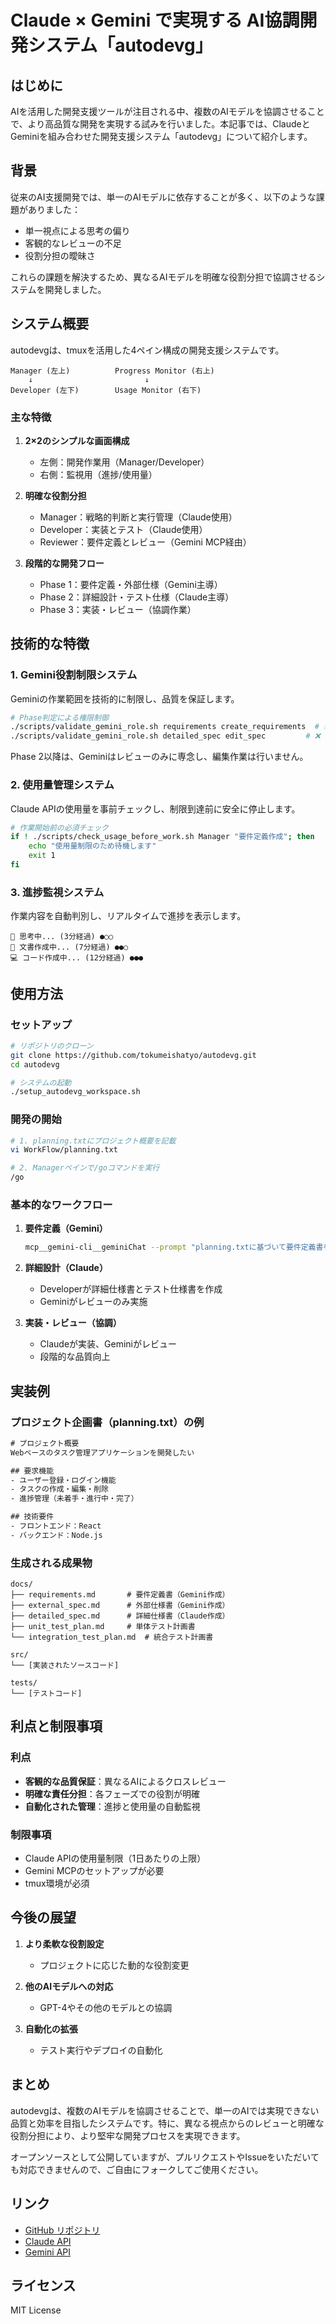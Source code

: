 # Claude × Gemini で実現する AI協調開発システム「autodevg」

## はじめに

AIを活用した開発支援ツールが注目される中、複数のAIモデルを協調させることで、より高品質な開発を実現する試みを行いました。本記事では、ClaudeとGeminiを組み合わせた開発支援システム「autodevg」について紹介します。

## 背景

従来のAI支援開発では、単一のAIモデルに依存することが多く、以下のような課題がありました：

- 単一視点による思考の偏り
- 客観的なレビューの不足
- 役割分担の曖昧さ

これらの課題を解決するため、異なるAIモデルを明確な役割分担で協調させるシステムを開発しました。

## システム概要

autodevgは、tmuxを活用した4ペイン構成の開発支援システムです。

```
Manager (左上)          Progress Monitor (右上)
    ↓                         ↓
Developer (左下)        Usage Monitor (右下)
```

### 主な特徴

1. **2×2のシンプルな画面構成**
   - 左側：開発作業用（Manager/Developer）
   - 右側：監視用（進捗/使用量）

2. **明確な役割分担**
   - Manager：戦略的判断と実行管理（Claude使用）
   - Developer：実装とテスト（Claude使用）
   - Reviewer：要件定義とレビュー（Gemini MCP経由）

3. **段階的な開発フロー**
   - Phase 1：要件定義・外部仕様（Gemini主導）
   - Phase 2：詳細設計・テスト仕様（Claude主導）
   - Phase 3：実装・レビュー（協調作業）

## 技術的な特徴

### 1. Gemini役割制限システム

Geminiの作業範囲を技術的に制限し、品質を保証します。

```bash:scripts/validate_gemini_role.sh
# Phase判定による権限制御
./scripts/validate_gemini_role.sh requirements create_requirements  # ✅ 許可
./scripts/validate_gemini_role.sh detailed_spec edit_spec         # ❌ 禁止
```

Phase 2以降は、Geminiはレビューのみに専念し、編集作業は行いません。

### 2. 使用量管理システム

Claude APIの使用量を事前チェックし、制限到達前に安全に停止します。

```bash
# 作業開始前の必須チェック
if ! ./scripts/check_usage_before_work.sh Manager "要件定義作成"; then
    echo "使用量制限のため待機します"
    exit 1
fi
```

### 3. 進捗監視システム

作業内容を自動判別し、リアルタイムで進捗を表示します。

```
💭 思考中... (3分経過) ●○○
📝 文書作成中... (7分経過) ●●○
💻 コード作成中... (12分経過) ●●●
```

## 使用方法

### セットアップ

```bash
# リポジトリのクローン
git clone https://github.com/tokumeishatyo/autodevg.git
cd autodevg

# システムの起動
./setup_autodevg_workspace.sh
```

### 開発の開始

```bash
# 1. planning.txtにプロジェクト概要を記載
vi WorkFlow/planning.txt

# 2. Managerペインで/goコマンドを実行
/go
```

### 基本的なワークフロー

1. **要件定義（Gemini）**
   ```bash
   mcp__gemini-cli__geminiChat --prompt "planning.txtに基づいて要件定義書を作成"
   ```

2. **詳細設計（Claude）**
   - Developerが詳細仕様書とテスト仕様書を作成
   - Geminiがレビューのみ実施

3. **実装・レビュー（協調）**
   - Claudeが実装、Geminiがレビュー
   - 段階的な品質向上

## 実装例

### プロジェクト企画書（planning.txt）の例

```markdown:WorkFlow/planning.txt
# プロジェクト概要
Webベースのタスク管理アプリケーションを開発したい

## 要求機能
- ユーザー登録・ログイン機能
- タスクの作成・編集・削除
- 進捗管理（未着手・進行中・完了）

## 技術要件
- フロントエンド：React
- バックエンド：Node.js
```

### 生成される成果物

```
docs/
├── requirements.md       # 要件定義書（Gemini作成）
├── external_spec.md      # 外部仕様書（Gemini作成）
├── detailed_spec.md      # 詳細仕様書（Claude作成）
├── unit_test_plan.md     # 単体テスト計画書
└── integration_test_plan.md  # 統合テスト計画書

src/
└── [実装されたソースコード]

tests/
└── [テストコード]
```

## 利点と制限事項

### 利点

- **客観的な品質保証**：異なるAIによるクロスレビュー
- **明確な責任分担**：各フェーズでの役割が明確
- **自動化された管理**：進捗と使用量の自動監視

### 制限事項

- Claude APIの使用量制限（1日あたりの上限）
- Gemini MCPのセットアップが必要
- tmux環境が必須

## 今後の展望

1. **より柔軟な役割設定**
   - プロジェクトに応じた動的な役割変更

2. **他のAIモデルへの対応**
   - GPT-4やその他のモデルとの協調

3. **自動化の拡張**
   - テスト実行やデプロイの自動化

## まとめ

autodevgは、複数のAIモデルを協調させることで、単一のAIでは実現できない品質と効率を目指したシステムです。特に、異なる視点からのレビューと明確な役割分担により、より堅牢な開発プロセスを実現できます。

オープンソースとして公開していますが、プルリクエストやIssueをいただいても対応できませんので、ご自由にフォークしてご使用ください。

## リンク

- [GitHub リポジトリ](https://github.com/tokumeishatyo/autodevg)
- [Claude API](https://www.anthropic.com/api)
- [Gemini API](https://ai.google.dev/)

## ライセンス

MIT License